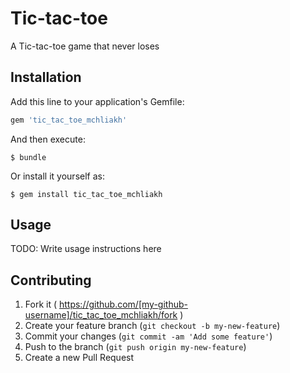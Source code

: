 # Tic-tac-toe

A Tic-tac-toe game that never loses

## Installation

Add this line to your application's Gemfile:

```ruby
gem 'tic_tac_toe_mchliakh'
```

And then execute:

    $ bundle

Or install it yourself as:

    $ gem install tic_tac_toe_mchliakh

## Usage

TODO: Write usage instructions here

## Contributing

1. Fork it ( https://github.com/[my-github-username]/tic_tac_toe_mchliakh/fork )
2. Create your feature branch (`git checkout -b my-new-feature`)
3. Commit your changes (`git commit -am 'Add some feature'`)
4. Push to the branch (`git push origin my-new-feature`)
5. Create a new Pull Request
